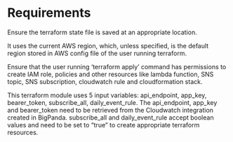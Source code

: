 # Requirements

Ensure the terraform state file is saved at an appropriate location.

It uses the current AWS region, which, unless specified, is the default region stored in AWS config file of the user running terraform.

Ensure that the user running ‘terraform apply’ command has permissions to create IAM role, policies and other resources like lambda function, SNS topic, SNS subscription, cloudwatch rule and cloudformation stack.

This terraform module uses 5 input variables: api_endpoint, app_key, bearer_token, subscribe_all, daily_event_rule. The api_endpoint, app_key and bearer_token need to be retrieved from the Cloudwatch integration created in BigPanda. subscribe_all and daily_event_rule accept boolean values and need to be set to “true” to create appropriate terraform resources.
